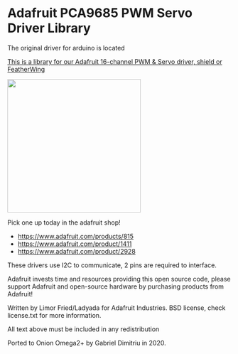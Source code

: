# Adafruit PCA9685 PWM Servo Driver Library

The original driver for arduino is located <a href="https://github.com/adafruit/Adafruit-PWM-Servo-Driver-Library"/>

This is a library for our Adafruit 16-channel PWM & Servo driver, shield or FeatherWing

<a href="https://www.adafruit.com/products/815"><img src="https://cdn-shop.adafruit.com/970x728/815-04.jpg" height="300"/></a>

Pick one up today in the adafruit shop!
  * https://www.adafruit.com/products/815
  * https://www.adafruit.com/product/1411
  * https://www.adafruit.com/product/2928

These drivers use I2C to communicate, 2 pins are required to interface.

Adafruit invests time and resources providing this open source code, please support Adafruit and open-source hardware by purchasing products from Adafruit!

Written by Limor Fried/Ladyada  for Adafruit Industries. BSD license, check license.txt for more information. 

All text above must be included in any redistribution

Ported to Onion Omega2+ by Gabriel Dimitriu in 2020.